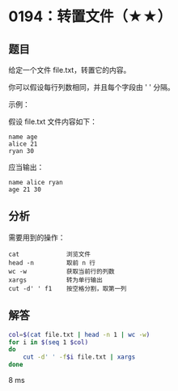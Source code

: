 # 0194：转置文件（★★）


## 题目

给定一个文件 file.txt，转置它的内容。

你可以假设每行列数相同，并且每个字段由 ' ' 分隔。

示例：

假设 file.txt 文件内容如下：

    name age
    alice 21
    ryan 30

应当输出：

    name alice ryan
    age 21 30

## 分析

需要用到的操作：

    cat             浏览文件
    head -n         取前 n 行
    wc -w           获取当前行的列数
    xargs           转为单行输出
    cut -d' ' f1    按空格分割，取第一列
 
## 解答

```bash
col=$(cat file.txt | head -n 1 | wc -w)
for i in $(seq 1 $col)
do
    cut -d' ' -f$i file.txt | xargs
done
```
8 ms



